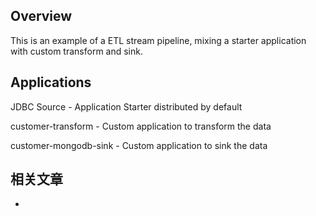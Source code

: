 ## Overview

This is an example of a ETL stream pipeline, mixing a starter application with custom transform and sink.

## Applications

JDBC Source - Application Starter distributed by default

customer-transform - Custom application to transform the data

customer-mongodb-sink - Custom application to sink the data

## 相关文章

+ []()